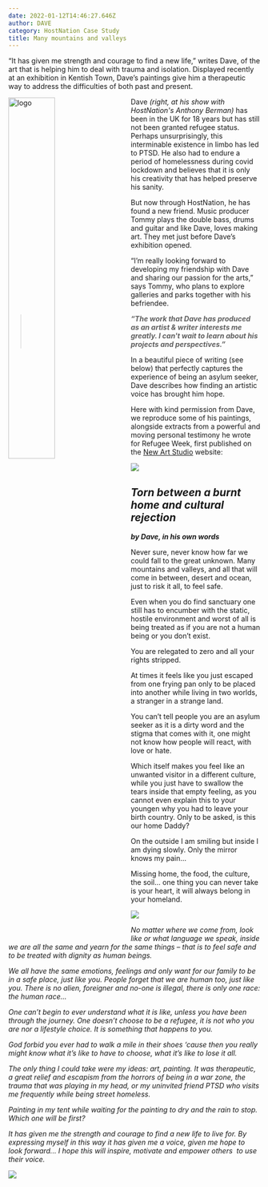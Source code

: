 ```yaml
---
date: 2022-01-12T14:46:27.646Z
author: DAVE
category: HostNation Case Study
title: Many mountains and valleys
---
```

“It has given me strength and courage to find a new life,” writes Dave, of the art that is helping him to deal with trauma and isolation. Displayed recently at an exhibition in Kentish Town, Dave’s paintings give him a therapeutic way to address the difficulties of both past and present.

<img src="/assets/anthony-and-dave-nov2021.jpg" alt="logo" style="width:43%;padding-right:25px;" ALIGN="left" />

Dave *(right, at his show with HostNation's Anthony Berman)*  has been in the UK for 18 years but has still not been granted refugee status. Perhaps unsurprisingly, this interminable existence in limbo has led to PTSD. He also had to endure a period of homelessness during covid lockdown and believes that it is only his creativity that has helped preserve his sanity.

But now through HostNation, he has found a new friend. Music producer Tommy plays the double bass, drums and guitar and like Dave, loves making art. They met just before Dave’s exhibition opened. 

“I’m really looking forward to developing my friendship with Dave and sharing our passion for the arts,” says Tommy, who plans to explore galleries and parks together with his befriendee. 

> ***“The work that Dave has produced as an artist & writer interests me greatly. I can't wait to learn about his projects and perspectives.”*** 

In a beautiful piece of writing (see below) that perfectly captures the experience of being an asylum seeker, Dave describes how finding an artistic voice has brought him hope.

Here with kind permission from Dave, we reproduce some of his paintings, alongside extracts from a powerful and moving personal testimony he wrote for Refugee Week, first published on the [New Art Studio](https://www.newartstudio.org.uk/2021/05/17/the-bridge/) website:

![](/assets/image1.png)

## *Torn between a burnt home and cultural rejection*

***by Dave, in his own words***

Never sure, never know how far we could fall to the great unknown. Many mountains and valleys, and all that will come in between, desert and ocean, just to risk it all, to feel safe. 

Even when you do find sanctuary one still has to encumber with the static, hostile environment and worst of all is being treated as if you are not a human being or you don’t exist. 

You are relegated to zero and all your rights stripped. 

At times it feels like you just escaped from one frying pan only to be placed into another while living in two worlds, a stranger in a strange land. 

You can’t tell people you are an asylum seeker as it is a dirty word and the stigma that comes with it, one might not know how people will react, with love or hate. 

Which itself makes you feel like an unwanted visitor in a different culture, while you just have to swallow the tears inside that empty feeling, as you cannot even explain this to your youngen why you had to leave your birth country. Only to be asked, is this our home Daddy? 

On the outside I am smiling but inside I am dying slowly. Only the mirror knows my pain…

Missing home, the food, the culture, the soil… one thing you can never take is your heart, it will always belong in your homeland. 

![](/assets/image2.png)

*No matter where we come from, look like or what language we speak, inside we are all the same and yearn for the same things – that is to feel safe and to be treated with dignity as human beings.* 

*We all have the same emotions, feelings and only want for our family to be in a safe place, just like you. People forget that we are human too, just like you. There is no alien, foreigner and no-one is illegal, there is only one race: the human race…* 

*One can’t begin to ever understand what it is like, unless you have been through the journey. One doesn’t choose to be a refugee, it is not who you are nor a lifestyle choice. It is something that happens to you.* 

*God forbid you ever had to walk a mile in their shoes ‘cause then you really might know what it’s like to have to choose, what it’s like to lose it all.* 

*The only thing I could take were my ideas: art, painting. It was therapeutic, a great relief and escapism from the horrors of being in a war zone, the trauma that was playing in my head, or my uninvited friend PTSD who visits me frequently while being street homeless.* 

*Painting in my tent while waiting for the painting to dry and the rain to stop. Which one will be first?*

*It has given me the strength and courage to find a new life to live for. By expressing myself in this way it has given me a voice, given me hope to look forward... I hope this will inspire, motivate and empower others  to use their voice.*

![](/assets/image3.png)
